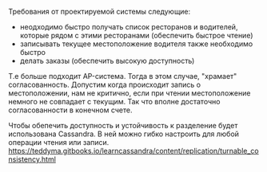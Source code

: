 Требования от проектируемой системы следующие:
* неодходимо быстро получать список ресторанов и водителей, которые рядом с этими ресторанами (обеспечить быстрое чтение)
* записывать текущее местоположение водителя также необходимо быстро
* делать заказы (обеспечить высокую доступность)

Т.е больше подходит AP-система. Тогда в этом случае, "храмает" согласованность. 
Допустим когда происходит запись о местоположении, нам не критично, если при чтении местоположение немного не совпадает с текущим. Так что вполне достаточно согласованности в конечном счете.

Чтобы обепечить доступность и устойчивость к разделение будет использована Cassandra. В ней можно гибко настроить для любой операции чтения или записи. https://teddyma.gitbooks.io/learncassandra/content/replication/turnable_consistency.html
